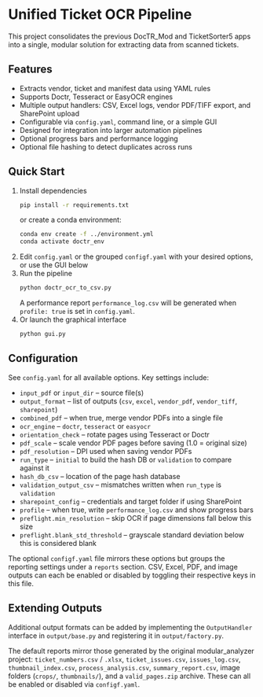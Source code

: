 # Unified Ticket OCR Pipeline

This project consolidates the previous DocTR_Mod and TicketSorter5 apps into a single, modular solution for extracting data from scanned tickets.

## Features

- Extracts vendor, ticket and manifest data using YAML rules
- Supports Doctr, Tesseract or EasyOCR engines
- Multiple output handlers: CSV, Excel logs, vendor PDF/TIFF export, and SharePoint upload
- Configurable via `config.yaml`, command line, or a simple GUI
- Designed for integration into larger automation pipelines
- Optional progress bars and performance logging
- Optional file hashing to detect duplicates across runs

## Quick Start

1. Install dependencies
   ```bash
   pip install -r requirements.txt
   ```
   or create a conda environment:
   ```bash
   conda env create -f ../environment.yml
   conda activate doctr_env
   ```
2. Edit `config.yaml` or the grouped `configf.yaml` with your desired options, or use the GUI below
3. Run the pipeline
   ```bash
   python doctr_ocr_to_csv.py
   ```
   A performance report `performance_log.csv` will be generated when
   `profile: true` is set in `config.yaml`.
4. Or launch the graphical interface
   ```bash
   python gui.py
   ```

## Configuration
See `config.yaml` for all available options. Key settings include:

- `input_pdf` or `input_dir` – source file(s)
- `output_format` – list of outputs (`csv`, `excel`, `vendor_pdf`, `vendor_tiff`, `sharepoint`)
- `combined_pdf` – when true, merge vendor PDFs into a single file
- `ocr_engine` – `doctr`, `tesseract` or `easyocr`
- `orientation_check` – rotate pages using Tesseract or Doctr
- `pdf_scale` – scale vendor PDF pages before saving (1.0 = original size)
- `pdf_resolution` – DPI used when saving vendor PDFs
- `run_type` – `initial` to build the hash DB or `validation` to compare against it
- `hash_db_csv` – location of the page hash database
- `validation_output_csv` – mismatches written when `run_type` is `validation`
- `sharepoint_config` – credentials and target folder if using SharePoint
- `profile` – when true, write `performance_log.csv` and show progress bars
- `preflight.min_resolution` – skip OCR if page dimensions fall below this size
- `preflight.blank_std_threshold` – grayscale standard deviation below this is considered blank

The optional `configf.yaml` file mirrors these options but groups the reporting
settings under a `reports` section. CSV, Excel, PDF, and image outputs can each
be enabled or disabled by toggling their respective keys in this file.

## Extending Outputs
Additional output formats can be added by implementing the `OutputHandler` interface in `output/base.py` and registering it in `output/factory.py`.

The default reports mirror those generated by the original modular_analyzer project:
`ticket_numbers.csv` / `.xlsx`, `ticket_issues.csv`, `issues_log.csv`,
`thumbnail_index.csv`, `process_analysis.csv`, `summary_report.csv`, image folders
(`crops/`, `thumbnails/`), and a `valid_pages.zip` archive. These can all be
enabled or disabled via `configf.yaml`.

